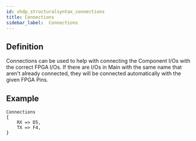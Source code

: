 ```yaml
---
id: vhdp_structuralsyntax_connections
title: Connections
sidebar_label:  Connections
---
```


## Definition

Connections can be used to help with connecting the Component I/Os with the correct FPGA I/Os. If there are I/Os in
Main with the same name that aren't already connected, they will be connected automatically with the given FPGA
Pins.

## Example
```vhdp
Connections
{
    RX => D5,
    TX => F4,
}
```

